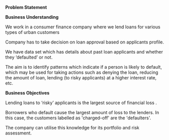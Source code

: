 **Problem Statement**

**Business Understanding**

We work in a consumer finance company where we lend loans for various types of urban customers​

Company has to take decision on loan approval based on applicants profile.​

We have data set which has details about past loan applicants and whether they ‘defaulted’ or not. ​

The aim is to identify patterns which indicate if a person is likely to default, which may be used for taking actions such as denying the loan, reducing the amount of loan, lending (to risky applicants) at a higher interest rate, etc.​

**Business Objectives​**


Lending loans to ‘risky’ applicants is the largest source of financial loss .​

Borrowers who default cause the largest amount of loss to the lenders. In this case, the customers labelled as 'charged-off' are the 'defaulters'. ​

The company can utilise this knowledge for its portfolio and risk assessment. 
